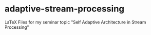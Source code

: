 # adaptive-stream-processing
LaTeX Files for my seminar topic "Self Adaptive Architecture in Stream Processing"
